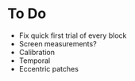 # To Do

- Fix quick first trial of every block
- Screen measurements?
- Calibration
- Temporal
- Eccentric patches
